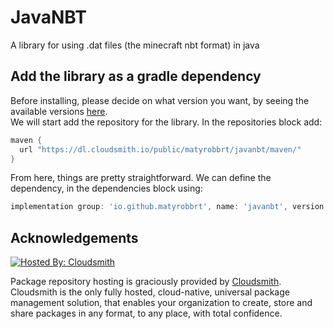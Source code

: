 # JavaNBT
A library for using .dat files (the minecraft nbt format) in java

## Add the library as a gradle dependency
Before installing, please decide on what version you want, by seeing the available versions [here](https://cloudsmith.io/~matyrobbrt/repos/javanbt/packages/). <br>
We will start add the repository for the library. In the repositories block add:
```groovy
maven {
  url "https://dl.cloudsmith.io/public/matyrobbrt/javanbt/maven/"
}
```
From here, things are pretty straightforward. We can define the dependency, in the dependencies block using:
```groovy
implementation group: 'io.github.matyrobbrt', name: 'javanbt', version: "${javanbt_version}" // Make sure to define the javanbt_version
```
## Acknowledgements
[![Hosted By: Cloudsmith](https://img.shields.io/badge/OSS%20hosting%20by-cloudsmith-blue?logo=cloudsmith&style=for-the-badge)](https://cloudsmith.com)

Package repository hosting is graciously provided by  [Cloudsmith](https://cloudsmith.com).
Cloudsmith is the only fully hosted, cloud-native, universal package management solution, that
enables your organization to create, store and share packages in any format, to any place, with total
confidence.
